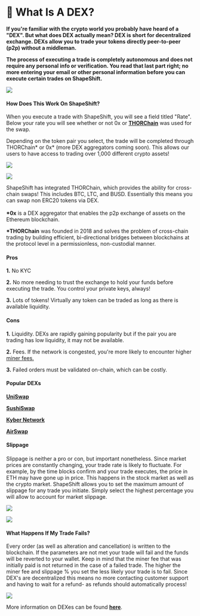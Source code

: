 # 🔸 What Is A DEX?

**If you're familiar with the crypto world you probably have heard of a "DEX". But what does DEX actually mean? DEX is short for decentralized exchange. DEXs allow you to trade your tokens directly peer-to-peer (p2p) without a middleman.**

**The process of executing a trade is completely autonomous and does not require any personal info or verification. You read that last part right; no more entering your email or other personal information before you can execute certain trades on ShapeShift.**&#x20;

****![](<../../.gitbook/assets/image (13).png>)****

#### How Does This Work On ShapeShift?

When you execute a trade with ShapeShift, you will see a field titled "Rate". Below your rate you will see whether or not 0x or [**THORChain**](https://erikvoorhees.medium.com/an-introduction-to-thorchain-for-bitcoiners-3f621bf0028e) was used for the swap.

&#x20;

Depending on the token pair you select, the trade will be completed through THORChain\* or 0x\* (more DEX aggregators coming soon). This allows our users to have access to trading over 1,000 different crypto assets!

![](<../../.gitbook/assets/image (84).png>)

![](<../../.gitbook/assets/image (187).png>)

ShapeShift has integrated THORChain, which provides the ability for cross-chain swaps! This includes BTC, LTC, and BUSD. Essentially this means you can swap non ERC20 tokens via DEX.\
\
**\*0x** is a DEX aggregator that enables the p2p exchange of assets on the Ethereum blockchain.&#x20;

&#x20;

**\*THORChain** was founded in 2018 and solves the problem of cross-chain trading by building efficient, bi-directional bridges between blockchains at the protocol level in a permissionless, non-custodial manner.

&#x20;

#### Pros

**1.** No KYC

**2.** No more needing to trust the exchange to hold your funds before executing the trade. You control your private keys, always!

**3.** Lots of tokens! Virtually any token can be traded as long as there is available liquidity.

&#x20;

#### Cons

**1.** Liquidity. DEXs are rapidly gaining popularity but if the pair you are trading has low liquidity, it may not be available.

**2.** Fees. If the network is congested, you're more likely to encounter higher [miner fees.](https://shapeshift.com/miner-fees)

**3.** Failed orders must be validated on-chain, which can be costly.

&#x20;

#### Popular DEXs

[**UniSwap**](https://uniswap.org/)

[**SushiSwap**](https://sushiswap.fi/)

[**Kyber Network**](https://kyber.network/about/knc)

[**AirSwap**](https://www.airswap.io/)

&#x20;

#### Slippage

#### &#x20;

Slippage is neither a pro or con, but important nonetheless. Since market prices are constantly changing, your trade rate is likely to fluctuate. For example, by the time blocks confirm and your trade executes, the price in ETH may have gone up in price. This happens in the stock market as well as the crypto market. ShapeShift allows you to set the maximum amount of slippage for any trade you initiate. Simply select the highest percentage you will allow to account for market slippage.

&#x20;![](<../../.gitbook/assets/image (116).png>)

![](<../../.gitbook/assets/image (230).png>)

#### What Happens If My Trade Fails?

&#x20;

Every order (as well as alteration and cancellation) is written to the blockchain. If the parameters are not met your trade will fail and the funds will be reverted to your wallet. Keep in mind that the miner fee that was initially paid is not returned in the case of a failed trade. The higher the miner fee and slippage % you set the less likely your trade is to fail. Since DEX's are decentralized this means no more contacting customer support and having to wait for a refund- as refunds should automatically process!

![](<../../.gitbook/assets/image (111).png>)

More information on DEXes can be found [**here**](https://academy.binance.com/en/articles/what-is-a-decentralized-exchange-dex#defining-decentralized-exchanges).
